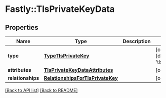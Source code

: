 # Fastly::TlsPrivateKeyData

## Properties

| Name | Type | Description | Notes |
| ---- | ---- | ----------- | ----- |
| **type** | [**TypeTlsPrivateKey**](TypeTlsPrivateKey.md) |  | [optional][default to &#39;tls_private_key&#39;] |
| **attributes** | [**TlsPrivateKeyDataAttributes**](TlsPrivateKeyDataAttributes.md) |  | [optional] |
| **relationships** | [**RelationshipsForTlsPrivateKey**](RelationshipsForTlsPrivateKey.md) |  | [optional] |

[[Back to API list]](../../README.md#endpoints) [[Back to README]](../../README.md)

